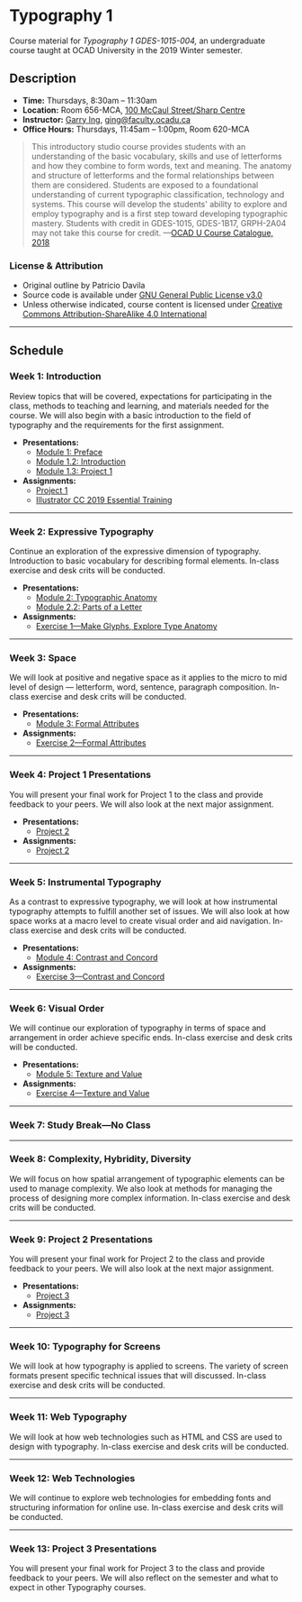 # Typography 1

Course material for _Typography 1 GDES-1015-004,_ an undergraduate course taught at OCAD University in the 2019 Winter semester.

## Description

- **Time:** Thursdays, 8:30am – 11:30am
- **Location:**  Room 656-MCA, [100 McCaul Street/Sharp Centre](https://goo.gl/maps/FvQJx42HD262)
- **Instructor:** [Garry Ing](https://garrying.com), [ging@faculty.ocadu.ca](mailto:ging@faculty.ocadu.ca)
- **Office Hours:** Thursdays, 11:45am – 1:00pm, Room 620-MCA

> This introductory studio course provides students with an understanding of the basic vocabulary, skills and use of letterforms and how they combine to form words, text and meaning. The anatomy and structure of letterforms and the formal relationships between them are considered. Students are exposed to a foundational understanding of current typographic classification, technology and systems. This course will develop the students' ability to explore and employ typography and is a first step toward developing typographic mastery. Students with credit in GDES-1015, GDES-1B17, GRPH-2A04 may not take this course for credit. —[OCAD U Course Catalogue, 2018](https://selfservice.ocadu.ca/Student/Courses)

### License & Attribution

- Original outline by Patricio Davila
- Source code is available under [GNU General Public License v3.0](./LICENSE)
- Unless otherwise indicated, course content is licensed under [Creative Commons Attribution-ShareAlike 4.0 International](https://creativecommons.org/licenses/by-sa/4.0/)

___

## Schedule

### Week 1: Introduction

Review topics that will be covered, expectations for participating in the class, methods to teaching and learning, and materials needed for the course. We will also begin with a basic introduction to the field of typography and the requirements for the first assignment.

- **Presentations:**
    - [Module 1: Preface](#)
    - [Module 1.2: Introduction](#)
    - [Module 1.3: Project 1](#)
- **Assignments:**
    - [Project 1](#)
    - [Illustrator CC 2019 Essential Training](#)

___

### Week 2: Expressive Typography

Continue an exploration of the expressive dimension of typography. Introduction to basic vocabulary for describing formal elements. In-class exercise and desk crits will be conducted.

- **Presentations:**
    - [Module 2: Typographic Anatomy](#)
    - [Module 2.2: Parts of a Letter](#)
- **Assignments:**
    - [Exercise 1—Make Glyphs, Explore Type Anatomy](./assignments/excersise-1-make-glyphs-explore-type-anatomy.md)

___

### Week 3: Space

We will look at positive and negative space as it applies to the micro to mid level of design — letterform, word, sentence, paragraph composition. In-class exercise and desk crits will be conducted.

- **Presentations:**
    - [Module 3: Formal Attributes](#)
- **Assignments:**
    - [Exercise 2—Formal Attributes](./assignments/exercise-2-formal-attributes.md)

___

### Week 4: Project 1 Presentations

You will present your final work for Project 1 to the class and provide feedback to your peers. We will also look at the next major assignment.

- **Presentations:**
    - [Project 2](#)
- **Assignments:**
    - [Project 2](#)

___

### Week 5: Instrumental Typography

As a contrast to expressive typography, we will look at how instrumental typography attempts to fulfill another set of issues. We will also look at how space works at a macro level to create visual order and aid navigation. In-class exercise and desk crits will be conducted.

- **Presentations:**
    - [Module 4: Contrast and Concord](#)
- **Assignments:**
    - [Exercise 3—Contrast and Concord](./assignments/exercise-3-contrast-concord.md)

___

### Week 6: Visual Order

We will continue our exploration of typography in terms of space and arrangement in order achieve specific ends. In-class exercise and desk crits will be conducted.

- **Presentations:**
    - [Module 5: Texture and Value](#)
- **Assignments:**
    - [Exercise 4—Texture and Value](./assignments/exercise-4-texture-value.md)

___

### Week 7: Study Break—No Class

___

### Week 8: Complexity, Hybridity, Diversity

We will focus on how spatial arrangement of typographic elements can be used to manage complexity. We also look at methods for managing the process of designing more complex information. In-class exercise and desk crits will be conducted.

___

### Week 9: Project 2 Presentations

You will present your final work for Project 2 to the class and provide feedback to your peers. We will also look at the next major assignment.

- **Presentations:**
    - [Project 3](#)
- **Assignments:**
    - [Project 3](#)

___

### Week 10: Typography for Screens

We will look at how typography is applied to screens. The variety of screen formats present specific technical issues that will discussed. In-class exercise and desk crits will be conducted.

___

### Week 11: Web Typography

We will look at how web technologies such as HTML and CSS are used to design with typography. In-class exercise and desk crits will be conducted.

___

### Week 12: Web Technologies

We will continue to explore web technologies for embedding fonts and structuring information for online use. In-class exercise and desk crits will be conducted.

___

### Week 13: Project 3 Presentations

You will present your final work for Project 3 to the class and provide feedback to your peers. We will also reflect on the semester and what to expect in other Typography courses.
